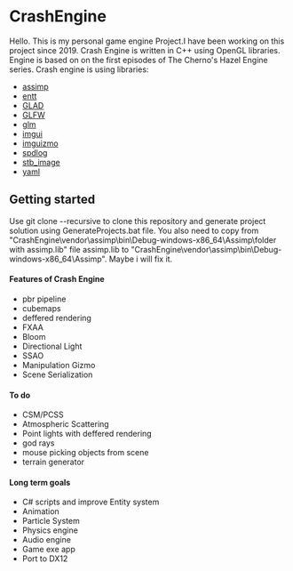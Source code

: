 # CrashEngine
 
Hello.
This is my personal game engine Project.I have been working on this project since 2019.
Crash Engine is written in C++ using OpenGL libraries.
Engine is based on on the first episodes of The Cherno's Hazel Engine series.
Crash engine is using libraries:
 - [assimp](https://github.com/assimp/assimp)
 - [entt](https://github.com/skypjack/entt)
 - [GLAD](https://github.com/Dav1dde/glad)
 - [GLFW](https://github.com/glfw/glfw)
 - [glm](https://github.com/g-truc/glm)
 - [imgui](https://github.com/ocornut/imgui)
 - [imguizmo](https://github.com/CedricGuillemet/ImGuizmo)
 - [spdlog](https://github.com/gabime/spdlog)
 - [stb_image](https://github.com/nothings/stb)
 - [yaml](https://github.com/jbeder/yaml-cpp)

 ## Getting started
 Use git clone --recursive to clone this repository and generate project solution using GenerateProjects.bat file. You also need to copy from "CrashEngine\vendor\assimp\bin\Debug-windows-x86_64\Assimp\folder with assimp.lib" file assimp.lib to "CrashEngine\vendor\assimp\bin\Debug-windows-x86_64\Assimp\". Maybe i will fix it.
 #### Features of Crash Engine
  - pbr pipeline
  - cubemaps
  - deffered rendering
  - FXAA
  - Bloom 
  - Directional Light
  - SSAO
  - Manipulation Gizmo
  - Scene Serialization

 #### To do 
  - CSM/PCSS
  - Atmospheric Scattering 
  - Point lights with deffered rendering
  - god rays
  - mouse picking objects from scene
  - terrain generator
 
 #### Long term goals
  - C# scripts and improve Entity system
  - Animation
  - Particle System
  - Physics engine
  - Audio engine
  - Game exe app
  - Port to DX12
